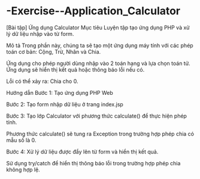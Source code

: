 # -Exercise--Application_Calculator
[Bài tập] Ứng dụng Calculator
Mục tiêu
Luyện tập tạo ứng dụng PHP và xử lý dữ liệu nhập vào từ form.

Mô tả
Trong phần này, chúng ta sẽ tạo một ứng dụng máy tính với các phép toán cơ bản: Cộng, Trừ, Nhân và Chia.

Ứng dụng cho phép người dùng nhập vào 2 toán hạng và lựa chọn toán tử. Ứng dụng sẽ hiển thị kết quả hoặc thông báo lỗi nếu có.

Lỗi có thể xảy ra: Chia cho 0.

Hướng dẫn
Bước 1: Tạo ứng dụng PHP Web

Bước 2: Tạo form nhập dữ liệu ở trang index.jsp

Bước 3: Tạo lớp Calculator với phương thức calculate() để thực hiện phép tính.

Phương thức calculate() sẽ tung ra Exception trong trường hợp phép chia có mẫu số là 0.

Bước 4: Xử lý dữ liệu được đẩy lên từ form và hiển thị kết quả.

Sử dụng try/catch để hiển thị thông báo lỗi trong trường hợp phép chia không hợp lệ.